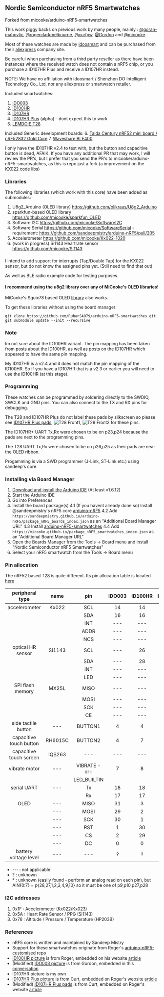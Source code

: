 ## Nordic Semiconductor nRF5 Smartwatches
Forked from micooke/arduino-nRF5-smartwatches

This work piggy backs on previous work by many people, mainly : [@goran-mahovlic](https://github.com/goran-mahovlic), [@rogerclarkmelbourne](https://github.com/rogerclarkmelbourne/), [@curtpw](https://github.com/curtpw/), [@Gordon](http://forum.espruino.com/profiles/224/) and [@micooke](https://github.com/micooke).

Most of these watches are made by [idoosmart](http://www.idoosmart.com) and can be purchased from their [aliexpress](https://ido-smart.en.alibaba.com/productgrouplist-0/Ungrouped.html?) company site.

Be careful when purchasing from a third party reseller as there have been instances where the received watch does not contain a nRF5 chip, or you purchase a ID107HR Plus and receive a ID107HR instead.

NOTE: We have no affiliation with idoosmart / Shenzhen DO Intelligent Technology Co,. Ltd, nor any aliexpress or smartwatch retailer.

Included smartwatches:
1. [IDO003](https://github.com/micooke/micooke.github.io/blob/master/arduino-nRF5-smartwatches/images/IDO003_back.jpg)
2. [ID100HR](https://github.com/micooke/micooke.github.io/blob/master/arduino-nRF5-smartwatches/images/ID100HR_back.jpg)
3. [ID107HR](https://github.com/micooke/micooke.github.io/blob/master/arduino-nRF5-smartwatches/images/ID107HR_back.jpg)
4. [ID107HR Plus](https://github.com/micooke/micooke.github.io/blob/master/arduino-nRF5-smartwatches/images/ID107HRPlus_disected.jpg) (alpha) - dont expect this to work
5. [LEMDOIE T28](https://github.com/micooke/micooke.github.io/blob/master/nRF52832_Lemdoie_T28.md)

Included Generic development boards:
6. [Taida Century nRF52 mini board / nRF52832 Gold Core](https://github.com/micooke/micooke.github.io/blob/master/nRF52832_TaidaCentury_GoldCore.md)
7. [Waveshare BLE400](https://www.waveshare.com/wiki/BLE400)

I only have the ID107HR v2.4 to test with, but the button and capacitive button is dead, AFAIK.
If you have any additional PR that may work, I will review the PR's, but I prefer that you send the PR's to micooke/arduino-nRF5-smartwatches, as this is repo just a fork (a improvement on the KX022 code libs)

### Libraries
The following libraries (which work with this core) have been added as submodules:
1. U8g2_Arduino (OLED library) https://github.com/olikraus/U8g2_Arduino
2. sparkfun-based OLED library https://github.com/micooke/sparkfun_OLED
3. Software I2C https://github.com/micooke/SoftwareI2C
4. Software Serial https://github.com/micooke/SoftwareSerial - requirement: https://github.com/sandeepmistry/arduino-nRF5/pull/205
5. Accelerometer https://github.com/micooke/Kx022-1020
6. (work in progress) Si1143 Heartrate sensor https://github.com/micooke/Si1143

###
I intend to add support for interrupts (Tap/Double Tap) for the KX022 sensor, but do not know the assigned pins yet. (Still need to find that out)

As well as BLE radio example code for testing purposes. 


#### I recommend using the u8g2 library over any of MiCooke's OLED libraries!

MiCooke's Squix78 based OLED [library](https://github.com/micooke/squix78_OLED) also works.

To get these libraries without using the board manager:
```
git clone https://github.com/RuhanSA079/arduino-nRF5-smartwatches.git
git submodule update --init --recursive
```

### Note
Im not sure about the ID100HR variant. The pin mapping has been taken from posts about the ID100HR, as well as posts on the ID107HR which appeared to have the same pin mapping.

My ID107HR is a v2.4 and it does not match the pin mapping of the ID100HR. So if you have a ID107HR that is a v2.3 or earlier you will need to use the ID100HR (at this stage).

### Programming
These watches can be programmed by soldering directly to the SWDIO, SWCLK and GND pins.
You can also connect to the TX and RX pins for debugging.

The T28 and ID107HR Plus do not label these pads by silkscreen so please see [ID107HR Plus pads](images/ID107HRPlus_pads.jpg), ![T28 Front1](nRF52832_Lemdoie_T28/T28_Front1.jpg), ![T28 Front2](nRF52832_Lemdoie_T28/T28_Front2.jpg) for these pins.

The ID107HR+ UART Tx,Rx were chosen to be on p23,p24 because the pads are next to the programming pins.

The T28 UART Tx,Rx were chosen to be on p26,p25 as their pads are near the OLED ribbon.

Progamming is via a SWD programmer (J-Link, ST-Link etc.) using sandeep's core.

### Installing via Board Manager
1. [Download and install the Arduino IDE](https://www.arduino.cc/en/Main/Software) (At least v1.6.12)
2. Start the Arduino IDE
3. Go into Preferences
4. Install the board package(s)
    4.1 (If you havent already done so) Install @sandeepmistry's nRF5 core [arduino-nRF5](https://github.com/sandeepmistry/arduino-nRF5)
    4.2 Add ```https://sandeepmistry.github.io/arduino-nRF5/package_nRF5_boards_index.json``` as an "Additional Board Manager URL"
    4.3 Install [arduino-nRF5-smartwatches](https://github.com/micooke/arduino-nRF5-smartwatches)
    4.4 Add ```https://micooke.github.io/package_nRF5_smartwatches_index.json``` as an "Additional Board Manager URL"
5. Open the Boards Manager from the Tools -> Board menu and install "Nordic Semiconductor nRF5 Smartwatches"
6. Select your nRF5 smartwatch from the Tools -> Board menu

### Pin allocation

The nRF52 based T28 is quite different. Its pin allocation table is located [here](https://github.com/micooke/micooke.github.io/blob/master/nRF52832_Lemdoie_T28.md)


| peripheral type         | name   | pin          | IDO003 | ID100HR | ID107HR | ID107HR Plus
| :---:                   | :---:  | :---:        | :---:  | :---:   | :---:   | :---:
| accelerometer           | Kx022  | SCL          | 14     | 14      | 14      | 5 
|                         |        | SDA          | 16     | 16      | 16      | 3 
|                         |        | INT          | ---    | ---     | ---     | 6 
|                         |        | ADDR         | ---    | ---     | ---     | 4
|                         |        | NCS          | ---    | ---     | ---     | 7
| optical HR sensor       | Si1143 | SCL          | ---    | 26      | 22      | 18
|                         |        | SDA          | ---    | 28      | 23      | 10
|                         |        | INT          | ---    | ---     | 24      | 8
|                         |        | LED          | ---    | ---     | ---     | 9
| SPI flash memory        | MX25L  | MISO         | ---    | ---     | ---     | 27
|                         |        | MOSI         | ---    | ---     | ---     | 31
|                         |        | SCK          | ---    | ---     | ---     | 30
|                         |        | CE           | ---    | ---     | ---     | 28
| side tactile button     | ---    | BUTTON1      | 4      | 4       | 4       | ---
| capacitive touch button | RH6015C| BUTTON2      | 4      | 7       | 7       | ?
| capacitive touch screen | IQS263 | ---          | ---    | ---     | ---     | ?
| vibrate motor           | ---    | VIBRATE -or- | 7      | 8       | 6       | ?
|                         |        | LED_BUILTIN  |        |         |         |    
| serial UART             | ---    | Tx           | 18     | 18      | 18      | 23
|                         |        | Rx           | 17     | 17      | 17      | 24
| OLED                    | ---    | MISO         | 31     | 3       | 3       | ?
|                         | ---    | MOSI         | 29     | 2       | 2       | ?
|                         | ---    | SCK          | 30     | 1       | 1       | ?
|                         | ---    | RST          | 1      | 30      | 30      | ?
|                         | ---    | CS           | 2      | 29      | 29      | ?
|                         | ---    | DC           | 0      | 0       | 0       | ?
| battery voltage level   | ---    | ---          | ?      | ?       | \*      | ?

* --- : not applicable
*  ?  : unknown
* \*  : unknown (easily found - perform an analog read on each pin), but AIN{0:7} = p{28,27,1,2,3,4,9,10} so it must be one of p9,p10,p27,p28

### I2C addresses
1. 0x1F : Accelerometer (Kx022/Kx023)
2. 0x5A : Heart Rate Sensor / PPG (Si1143)
3. 0x76 : Altitude / Pressure / Temperature (HP203B)

### References
* nRF5 core is written and maintained by Sandeep Mistry
* Support for these smartwatches originate from Roger's [arduino-nRF5-customised](https://github.com/rogerclarkmelbourne/arduino-nRF5-customised) repo
* [ID100HR picture](http://www.rogerclark.net/wp-content/uploads/2016/09/ID100HR_back_smart_watch-1024x576.jpg) is from Roger, embedded on his website [article](http://www.rogerclark.net/arduino-on-the-id100hr-fitness-tracker/)
* (Modified) [IDO003 picture](https://espruino.microco.sm/api/v1/files/ba591802419c40145d825db2924360eb162cc026.JPG) is from Gordon, embedded in this [conversation](http://forum.espruino.com/conversations/280747/)
* ID107HR picture is my own
* [ID107HR Plus picture](http://www.rogerclark.net/wp-content/uploads/2017/06/id107plus-7-770x1024.jpg) is from Curt, embedded on Roger's website [article](http://www.rogerclark.net/new-nrf52832-based-smart-watch-available/)
* (Modified) [ID107HR Plus pads](http://www.rogerclark.net/wp-content/uploads/2017/06/id107plus-3.jpg) is from Curt, embedded on Roger's website [article](http://www.rogerclark.net/new-nrf52832-based-smart-watch-available/)
